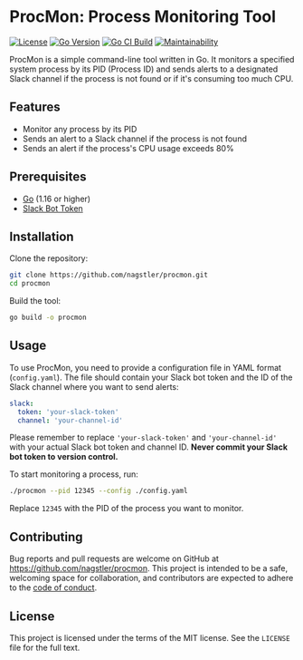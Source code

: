 # ProcMon: Process Monitoring Tool
[![License](https://img.shields.io/badge/License-MIT-yellow.svg)](https://opensource.org/licenses/MIT) [![Go Version](https://img.shields.io/badge/Go-1.17-blue.svg)](https://golang.org/dl/) [![Go CI Build](https://github.com/nagstler/procmon/actions/workflows/main.yml/badge.svg)](https://github.com/nagstler/procmon/actions/workflows/main.yml) [![Maintainability](https://api.codeclimate.com/v1/badges/4020d2d5bb982e89047a/maintainability)](https://codeclimate.com/github/nagstler/procmon/maintainability)


ProcMon is a simple command-line tool written in Go. It monitors a specified system process by its PID (Process ID) and sends alerts to a designated Slack channel if the process is not found or if it's consuming too much CPU.

## Features

- Monitor any process by its PID
- Sends an alert to a Slack channel if the process is not found
- Sends an alert if the process's CPU usage exceeds 80%

## Prerequisites

- [Go](https://golang.org/dl/) (1.16 or higher)
- [Slack Bot Token](https://api.slack.com/authentication/basics)

## Installation

Clone the repository:

```bash
git clone https://github.com/nagstler/procmon.git
cd procmon
```

Build the tool:

```bash
go build -o procmon
```

## Usage

To use ProcMon, you need to provide a configuration file in YAML format (`config.yaml`). The file should contain your Slack bot token and the ID of the Slack channel where you want to send alerts:

```yaml
slack:
  token: 'your-slack-token'
  channel: 'your-channel-id'
```

Please remember to replace `'your-slack-token'` and `'your-channel-id'` with your actual Slack bot token and channel ID. **Never commit your Slack bot token to version control.**

To start monitoring a process, run:

```bash
./procmon --pid 12345 --config ./config.yaml
```

Replace `12345` with the PID of the process you want to monitor.

## Contributing

Bug reports and pull requests are welcome on GitHub at https://github.com/nagstler/procmon. This project is intended to be a safe, welcoming space for collaboration, and contributors are expected to adhere to the [code of conduct](https://github.com/nagstler/procmon/blob/main/CODE_OF_CONDUCT.md).

## License

This project is licensed under the terms of the MIT license. See the `LICENSE` file for the full text.